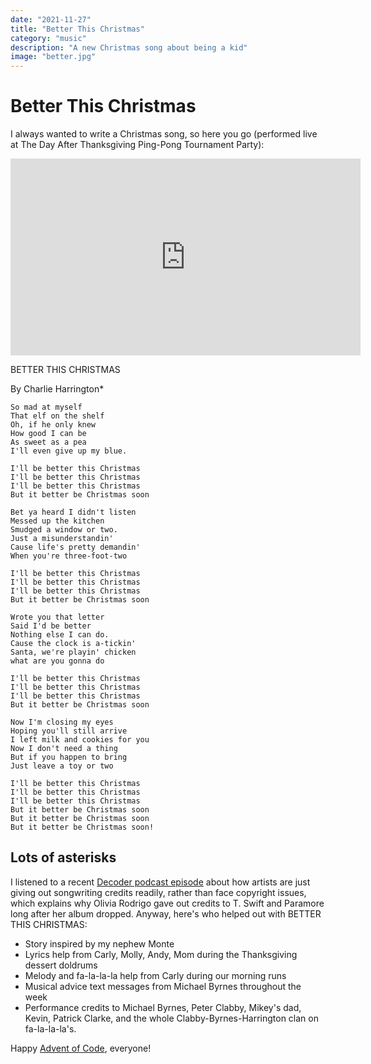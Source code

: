 ```yaml
---
date: "2021-11-27"
title: "Better This Christmas"
category: "music"
description: "A new Christmas song about being a kid"
image: "better.jpg"
---
```


# Better This Christmas

I always wanted to write a Christmas song, so here you go (performed live at The Day After Thanksgiving Ping-Pong Tournament Party):

<iframe width="560" height="315" src="https://www.youtube.com/embed/7kyNf14Zdno" title="YouTube video player" frameborder="0" allow="accelerometer; autoplay; clipboard-write; encrypted-media; gyroscope; picture-in-picture" allowfullscreen></iframe>

BETTER THIS CHRISTMAS

By Charlie Harrington*

```
So mad at myself
That elf on the shelf
Oh, if he only knew
How good I can be
As sweet as a pea
I'll even give up my blue.

I'll be better this Christmas
I'll be better this Christmas
I'll be better this Christmas
But it better be Christmas soon

Bet ya heard I didn't listen
Messed up the kitchen
Smudged a window or two.
Just a misunderstandin'
Cause life's pretty demandin'
When you're three-foot-two

I'll be better this Christmas
I'll be better this Christmas
I'll be better this Christmas
But it better be Christmas soon

Wrote you that letter
Said I'd be better
Nothing else I can do.
Cause the clock is a-tickin'
Santa, we're playin' chicken
what are you gonna do

I'll be better this Christmas
I'll be better this Christmas
I'll be better this Christmas
But it better be Christmas soon

Now I'm closing my eyes
Hoping you'll still arrive
I left milk and cookies for you
Now I don't need a thing
But if you happen to bring
Just leave a toy or two

I'll be better this Christmas
I'll be better this Christmas
I'll be better this Christmas
But it better be Christmas soon
But it better be Christmas soon
But it better be Christmas soon!
```

## Lots of asterisks 

I listened to a recent [Decoder podcast episode](https://podcasts.apple.com/sk/podcast/its-brutal-out-here-olivia-rodrigo-and-how-the/id1011668648?i=1000535402390) about how artists are just giving out songwriting credits readily, rather than face copyright issues, which explains why Olivia Rodrigo gave out credits to T. Swift and Paramore long after her album dropped. Anyway, here's who helped out with BETTER THIS CHRISTMAS:

* Story inspired by my nephew Monte
* Lyrics help from Carly, Molly, Andy, Mom during the Thanksgiving dessert doldrums
* Melody and fa-la-la-la help from Carly during our morning runs
* Musical advice text messages from Michael Byrnes throughout the week
* Performance credits to Michael Byrnes, Peter Clabby, Mikey's dad, Kevin, Patrick Clarke, and the whole Clabby-Byrnes-Harrington clan on fa-la-la-la's.

Happy [Advent of Code](https://adventofcode.com/), everyone!
